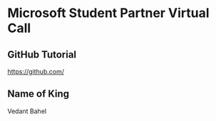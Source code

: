 # Microsoft Student Partner Virtual Call

## GitHub Tutorial

https://github.com/

## Name of King

Vedant Bahel